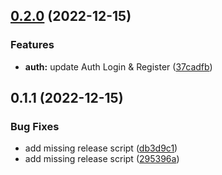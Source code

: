 ## [0.2.0](https://github.com/annminn104/Nextjs-structure/compare/0.1.1...0.2.0) (2022-12-15)

### Features

- **auth:** update Auth Login & Register ([37cadfb](https://github.com/annminn104/Nextjs-structure/commit/37cadfb2e95b3d83d39e3228370a2eaa46085812))

## 0.1.1 (2022-12-15)

### Bug Fixes

- add missing release script ([db3d9c1](https://github.com/annminn104/Nextjs-structure/commit/db3d9c116158d3a9053222e1332860f4b6cdee14))
- add missing release script ([295396a](https://github.com/annminn104/Nextjs-structure/commit/295396a91ff3099c1826688bda14f5893756068b))
